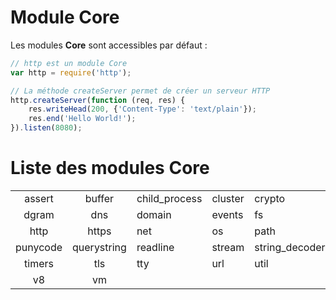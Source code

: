 # Module Core

Les modules **Core** sont accessibles par défaut :

```js
// http est un module Core
var http = require('http');

// La méthode createServer permet de créer un serveur HTTP
http.createServer(function (req, res) {
    res.writeHead(200, {'Content-Type': 'text/plain'});
    res.end('Hello World!');
}).listen(8080);
```


# Liste des modules Core

||||||
|:-:|:-:|:-|:-|:-|
|assert|buffer|child_process|cluster|crypto
|dgram|dns|domain|events|fs
|http|https|net|os|path
|punycode|querystring|readline|stream|string_decoder
|timers|tls|tty|url|util|
|v8|vm
